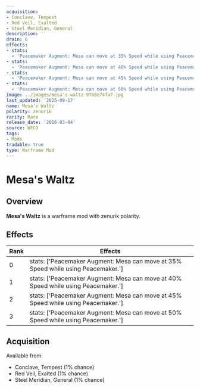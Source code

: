 ```yaml
---
acquisition:
- Conclave, Tempest
- Red Veil, Exalted
- Steel Meridian, General
description: ''
drain: 6
effects:
- stats:
  - 'Peacemaker Augment: Mesa can move at 35% Speed while using Peacemaker.'
- stats:
  - 'Peacemaker Augment: Mesa can move at 40% Speed while using Peacemaker.'
- stats:
  - 'Peacemaker Augment: Mesa can move at 45% Speed while using Peacemaker.'
- stats:
  - 'Peacemaker Augment: Mesa can move at 50% Speed while using Peacemaker.'
image: ../images/mesa's-waltz-9768e74fa7.jpg
last_updated: '2025-09-17'
name: Mesa's Waltz
polarity: zenurik
rarity: Rare
release_date: '2016-03-04'
source: WFCD
tags:
- Mods
tradable: true
type: Warframe Mod
---
```


# Mesa's Waltz

## Overview

**Mesa's Waltz** is a warframe mod with zenurik polarity.

## Effects

| Rank | Effects |
|------|----------|
| 0 | stats: ['Peacemaker Augment: Mesa can move at 35% Speed while using Peacemaker.'] |
| 1 | stats: ['Peacemaker Augment: Mesa can move at 40% Speed while using Peacemaker.'] |
| 2 | stats: ['Peacemaker Augment: Mesa can move at 45% Speed while using Peacemaker.'] |
| 3 | stats: ['Peacemaker Augment: Mesa can move at 50% Speed while using Peacemaker.'] |

## Acquisition

Available from:
- Conclave, Tempest (1% chance)
- Red Veil, Exalted (1% chance)
- Steel Meridian, General (1% chance)

